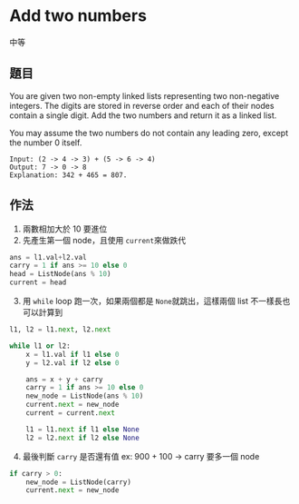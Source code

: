 # Add two numbers

中等

## 題目

You are given two non-empty linked lists representing two non-negative integers. The digits are stored in reverse order and each of their nodes contain a single digit. Add the two numbers and return it as a linked list.

You may assume the two numbers do not contain any leading zero, except the number 0 itself.

```code
Input: (2 -> 4 -> 3) + (5 -> 6 -> 4)
Output: 7 -> 0 -> 8
Explanation: 342 + 465 = 807.
```

## 作法

1. 兩數相加大於 10 要進位
2. 先產生第一個 node，且使用 `current`來做跌代

```python
ans = l1.val+l2.val
carry = 1 if ans >= 10 else 0
head = ListNode(ans % 10)
current = head
```

3. 用 `while` loop 跑一次，如果兩個都是 `None`就跳出，這樣兩個 list 不一樣長也可以計算到

```python
l1, l2 = l1.next, l2.next

while l1 or l2:
    x = l1.val if l1 else 0
    y = l2.val if l2 else 0

    ans = x + y + carry
    carry = 1 if ans >= 10 else 0
    new_node = ListNode(ans % 10)
    current.next = new_node
    current = current.next

    l1 = l1.next if l1 else None
    l2 = l2.next if l2 else None
```

4. 最後判斷 `carry` 是否還有值 ex: 900 + 100 -> carry 要多一個 node

```python
if carry > 0:
    new_node = ListNode(carry)
    current.next = new_node
```

